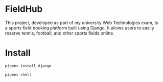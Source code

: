 # FieldHub
This project, developed as part of my university Web Technologies exam, is a sports field booking platform built using Django. It allows users to easily reserve tennis, football, and other sports fields online.

# Install

```
pipenv install django
```

```
pipenv shell
```


